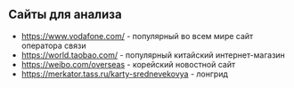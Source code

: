 ## Сайты для анализа
- https://www.vodafone.com/ - популярный во всем мире сайт оператора связи
- https://world.taobao.com/ - популярный китайский интернет-магазин
- https://weibo.com/overseas - корейский новостной сайт
- https://merkator.tass.ru/karty-srednevekovya - лонгрид
